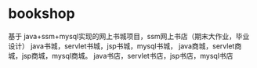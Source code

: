 # bookshop
基于 java+ssm+mysql实现的网上书城项目，ssm网上书店（期末大作业，毕业设计） java书城，servlet书城，jsp书城，mysql书城， java商城，servlet商城，jsp商城，mysql商城。 java书店，servlet书店，jsp书店，mysql书店
